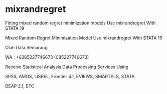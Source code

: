 # mixrandregret
Fitting mixed random regret minimization models Use mixrandregret With STATA 19

Mixed Random Regret Minimization Model Use mixrandregret With STATA 19

Olah Data Semarang

WA : +6285227746673 (085227746673)

Receive Statistical Analysis Data Processing Services Using

SPSS, AMOS, LISREL, Frontier 4.1, EVIEWS, SMARTPLS, STATA

DEAP 2.1, ETC
